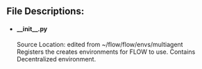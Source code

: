 ## File Descriptions:
- ####  \_\_init\_\_.py
    Source Location: edited from ~/flow/flow/envs/multiagent\
    Registers the creates environments for FLOW to use. Contains Decentralized environment.
    
